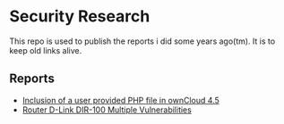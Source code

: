 Security Research
=================

This repo is used to publish the reports i did some years ago(tm). It is to
keep old links alive.

Reports
-------

- [Inclusion of a user provided PHP file in ownCloud 4.5](report/2012-11-04_ownedcloud.txt)
- [Router D-Link DIR-100 Multiple Vulnerabilities](report/2013-12-18_dir100.txt)
